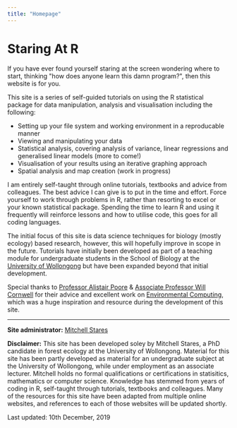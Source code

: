 ```yaml
---
title: "Homepage"
---
```


# Staring At R 

If you have ever found yourself staring at the screen wondering where to start, thinking "how does anyone learn this damn program?", then this website is for you. 

This site is a series of self-guided tutorials on using the R statistical package for data manipulation, analysis and visualisation including the following:  

* Setting up your file system and working environment in a reproducable manner  
* Viewing and manipulating your data 
* Statistical analysis, covering analysis of variance, linear regressions and generalised linear models (more to come!)  
* Visualisation of your results using an iterative graphing approach  
* Spatial analysis and map creation (work in progress)  

I am entirely self-taught through online tutorials, textbooks and advice from colleagues. The best advice I can give is to put in the time and effort. Force yourself to work through problems in R, rather than resorting to excel or your known statistical package. Spending the time to learn R and using it frequently will reinforce lessons and how to utilise code, this goes for all coding languages.  

The initial focus of this site is data science techniques for biology (mostly ecology) based research, however, this will hopefully improve in scope in the future. Tutorials have initially been developed as part of a teaching module for undergraduate students in the School of Biology at the [University of Wollongong](https://www.uow.edu.au/index.html) but have been expanded beyond that initial development.

Special thanks to [Professor Alistair Poore](https://alistairpoore.org) & [Associate Professor Will Cornwell](http://willcornwell.org/) for their advice and excellent work on [Environmental Computing](http://environmentalcomputing.net/), which was a huge inspiration and resource during the development of this site. 

---

**Site administrator:** [Mitchell Stares](https://twitter.com/DeadTreeDude)  

**Disclaimer:** This site has been developed soley by Mitchell Stares, a PhD candidate in forest ecology at the University of Wollongong. Material for this site has been partly developed as material for an undergraduate subject at the University of Wollongong, while under employment as an associate lecturer. Mitchell holds no formal qualifications or certifications in statisitics, mathematics or computer science. Knowledge has stemmed from years of coding in R, self-taught through tutorials, textbooks and colleagues. Many of the resources for this site have been adapted from multiple online websites, and references to each of those websites will be updated shortly.  

Last updated: 10th December, 2019

